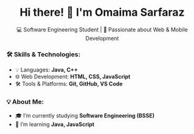 <h1 align="center">Hi there! 👋 I'm Omaima Sarfaraz</h1>  
<p align="center">
  💻 Software Engineering Student | 🚀 Passionate about Web & Mobile Development  
</p>

### 🛠 Skills & Technologies:
- 💡 Languages: **Java, C++**
- 🌐 Web Development: **HTML, CSS, JavaScript**
-  🛠 Tools & Platforms: **Git, GitHub, VS Code**

### 💡 About Me:
- 🎓 I’m currently studying **Software Engineering (BSSE)**
- 🌱 I’m learning **Java, JavaScript**
